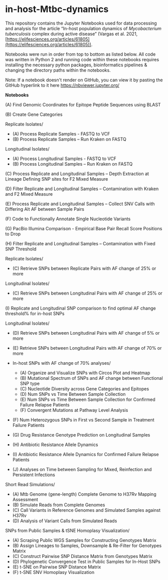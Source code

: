 # in-host-Mtbc-dynamics
This repository contains the Jupyter Notebooks used for data processing and analysis for the article “In-host population dynamics of *Mycobacterium tuberculosis* complex during active disease” (Vargas et al. 2021, [https://elifesciences.org/articles/61805](https://elifesciences.org/articles/61805)). 

Notebooks were run in order from top to bottom as listed below. All code was written in Python 2 and running code within these notebooks requires installing the necessary python packages, bioinformatics pipelines & changing the directory paths within the notebooks.

Note: If a notebook doesn't render on GitHub, you can view it by pasting the GitHub hyperlink to it here https://nbviewer.jupyter.org/ 

__Notebooks__

(A) Find Genomic Coordinates for Epitope Peptide Sequences using BLAST

(B) Create Gene Categories

Replicate Isolates/
* (A) Process Replicate Samples - FASTQ to VCF
* (B) Process Replicate Samples – Run Kraken on FASTQ

Longitudinal Isolates/
* (A) Process Longitudinal Samples - FASTQ to VCF
* (B) Process Longitudinal Samples – Run Kraken on FASTQ

(C) Process Replicate and Longitudinal Samples – Depth Extraction at Lineage Defining SNP sites for F2 Mixed Measure

(D) Filter Replicate and Longitudinal Samples – Contamination with Kraken and F2 Mixed Measure

(E) Process Replicate and Longitudinal Samples – Collect SNV Calls with Differing Alt AF between Sample Pairs

(F) Code to Functionally Annotate Single Nucleotide Variants

(G) PacBio Illumina Comparison - Empirical Base Pair Recall Score Positions to Drop

(H) Filter Replicate and Longitudinal Samples – Contamination with Fixed SNP Threshold

Replicate Isolates/
* (C) Retrieve SNPs between Replicate Pairs with AF change of 25% or more

Longitudinal Isolates/
* (C) Retrieve SNPs between Longitudinal Pairs with AF change of 25% or more

(I) Replicate and Longitudinal SNP comparison to find optimal AF change threshold% for in-host SNPs

Longitudinal Isolates/
* (D) Retrieve SNPs between Longitudinal Pairs with AF change of 5% or more
* (E) Retrieve SNPs between Longitudinal Pairs with AF change of 70% or more

* In-host SNPs with AF change of 70% analyses/
  * (A) Organize and Visualize SNPs with Circos Plot and Heatmap
  * (B) Mutational Spectrum of SNPs and AF change between Functional SNP type
  * (C) Nucleotide Diversity across Gene Categories and Epitopes
  * (D) Num SNPs vs Time Between Sample Collection
  * (E) Num SNPs vs Time Between Sample Collection for Confirmed Failure Relapse Patients
  * (F) Convergent Mutations at Pathway Level Analysis

* (F) Num Heterozygous SNPs in First vs Second Sample in Treatment Failure Patients
* (G) Drug Resistance Genotype Prediction on Longitudinal Samples
* (H) Antibiotic Resistance Allele Dynamics
* (I) Antibiotic Resistance Allele Dynamics for Confirmed Failure Relapse Patients
* (J) Analyses on Time between Sampling for Mixed, Reinfection and Persistent Infections

Short Read Simulations/
* (A) Mtb Genome (gene-length) Complete Genome to H37Rv Mapping Assessment
* (B) Simulate Reads from Complete Genomes
* (C) Call Variants in Reference Genomes and Simulated Samples against H37Rv
* (D) Analysis of Variant Calls from Simulated Reads

SNPs from Public Samples & tSNE Homoplasy Visualization/
* (A) Scraping Public WGS Samples for Constructing Genotypes Matrix
* (B) Assign Lineages to Samples, Downsample & Re-Filter for Genotypes Matrix
* (C) Construct Pairwise SNP Distance Matrix from Genotypes Matrix
* (D) Phylogenetic Convergence Test in Public Samples for In-Host SNPs
* (E) t-SNE on Pairwise SNP Distance Matrix
* (F) t-SNE SNV Homoplasy Visualization
